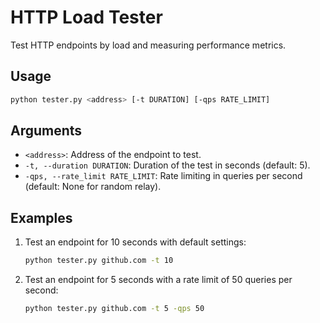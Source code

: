 # HTTP Load Tester

Test HTTP endpoints by load and measuring performance metrics.

## Usage

```sh
python tester.py <address> [-t DURATION] [-qps RATE_LIMIT]
```

## Arguments

- `<address>`: Address of the endpoint to test.
- `-t, --duration DURATION`: Duration of the test in seconds (default: 5).
- `-qps, --rate_limit RATE_LIMIT`: Rate limiting in queries per second (default: None for random relay).

## Examples

1. Test an endpoint for 10 seconds with default settings:

   ```sh
   python tester.py github.com -t 10
   ```

2. Test an endpoint for 5 seconds with a rate limit of 50 queries per second:

   ```sh
   python tester.py github.com -t 5 -qps 50
   ```
